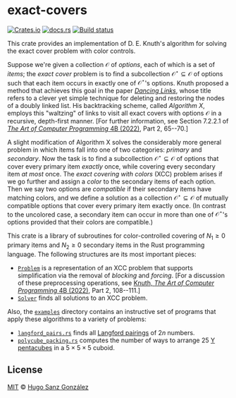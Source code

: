 # exact-covers

[![Crates.io](https://img.shields.io/crates/v/exact-covers)](https://crates.io/crates/exact-covers)
[![docs.rs](https://img.shields.io/docsrs/exact-covers)](https://docs.rs/exact-covers)
[![Build status](https://github.com/hsanzg/exact-covers/actions/workflows/test.yml/badge.svg)](https://github.com/hsanzg/exact-covers/actions/)

<!-- The following section is autogenerated by the cargo-sync-readme utility;
     to modify its contents, update the crate documentation in the `src/lib.rs`
     file and run the `cargo sync-readme` command. -->

<!-- cargo-sync-readme start -->

This crate provides an implementation of D. E. Knuth's algorithm for solving
the exact cover problem with color controls.

Suppose we're given a collection $\mathcal{O}$ of _options_, each of which is
a set of _items_; the _exact cover_ problem is to find a subcollection
$\mathcal{O}^\star\subseteq\mathcal{O}$ of options such that each item occurs
in exactly one of $\mathcal{O}^\star$'s options. Knuth proposed a method that
achieves this goal in the paper [_Dancing Links_][dl], whose title refers to
a clever yet simple technique for deleting and restoring the nodes of a doubly
linked list. His backtracking scheme, called _Algorithm X_, employs this "waltzing"
of links to visit all exact covers with options $\mathcal{O}$ in a recursive,
depth-first manner. [For further information, see Section 7.2.2.1 of
[_The Art of Computer Programming_ 4B (2022)][taocp4b], Part 2, 65--70.]

A slight modification of Algorithm X solves the considerably more general
problem in which items fall into one of two categories: _primary_ and _secondary_.
Now the task is to find a subcollection $\mathcal{O}^\star\subseteq\mathcal{O}$
of options that cover every primary item _exactly_ once, while covering every
secondary item _at most_ once. The _exact covering with colors_ (XCC) problem
arises if we go further and assign a _color_ to the secondary items of each
option. Then we say two options are _compatible_ if their secondary items
have matching colors, and we define a solution as a collection $\mathcal{O}^\star\subseteq\mathcal{O}$
of mutually compatible options that cover every primary item exactly once.
(In contrast to the uncolored case, a secondary item can occur in more than
one of $\mathcal{O}^\star$'s options provided that their colors are compatible.)

This crate is a library of subroutines for color-controlled covering of
$N_1\geq 0$ primary items and $N_2\geq 0$ secondary items in the Rust
programming language. The following structures are its most important pieces:
- [`Problem`] is a representation of an XCC problem that supports simplification
  via the removal of _blocking_ and _forcing_. [For a discussion of these
  preprocessing operations, see [Knuth, _The Art of Computer Programming_ 4B (2022)][taocp4b],
  Part 2, 108--111.]
- [`Solver`] finds all solutions to an XCC problem.

Also, the [`examples`] directory contains an instructive set of programs
that apply these algorithms to a variety of problems:
- [`langford_pairs.rs`] finds all [Langford pairings] of $2n$ numbers.
- [`polycube_packing.rs`] computes the number of ways to arrange 25 [Y pentacubes]
  in a $5\times 5\times 5$ cuboid.

[dl]: https://arxiv.org/pdf/cs/0011047.pdf
[taocp4b]: https://www-cs-faculty.stanford.edu/~knuth/taocp.html#vol4
[`examples`]: https://github.com/hsanzg/exact-covers/tree/main/examples
[`langford_pairs.rs`]: https://github.com/hsanzg/exact-covers/blob/main/examples/langford_pairs.rs
[Langford pairings]: https://en.wikipedia.org/wiki/Langford_pairing
[`polycube_packing.rs`]: https://github.com/hsanzg/exact-covers/blob/main/examples/polycube_packing.rs
[Y pentacubes]: https://en.wikipedia.org/wiki/Polycube

<!-- cargo-sync-readme end -->

## License

[MIT](LICENSE) &copy; [Hugo Sanz González](https://hgsg.me)

[dl]: https://arxiv.org/pdf/cs/0011047.pdf
[taocp4b]: https://www-cs-faculty.stanford.edu/~knuth/taocp.html#vol4
[`Problem`]: https://docs.rs/exact-covers/latest/exact-covers/struct.Problem.html
[`Solver`]: https://docs.rs/exact-covers/latest/exact-covers/struct.Solver.html
[`examples`]: https://github.com/hsanzg/exact-covers/tree/main/examples
[`langford_pairs.rs`]: https://github.com/hsanzg/exact-covers/blob/main/examples/langford_pairs.rs
[Langford pairings]: https://en.wikipedia.org/wiki/Langford_pairing
[`polycube_packing.rs`]: https://github.com/hsanzg/exact-covers/blob/main/examples/polycube_packing.rs
[Y pentacubes]: https://en.wikipedia.org/wiki/Polycube
